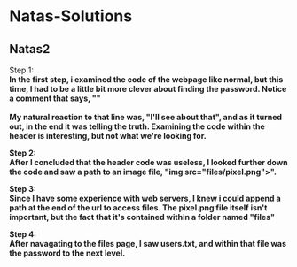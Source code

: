 Natas-Solutions
==========================

Natas2
--------------------------



Step 1: <b><br>
In the first step, i examined the code of the webpage like normal, but this time, I had to be a little bit more clever about finding the password. Notice a comment that says, "<!-- This stuff in the header has nothing to do with the level -->"
<b><br><br>
My natural reaction to that line was, "I'll see about that", and as it turned out, in the end it was telling the truth. Examining the code within the header is interesting, but not what we're looking for.

Step 2: <b><br>
After I concluded that the header code was useless, I looked further down the code and saw a path to an image file, "img src="files/pixel.png">".

Step 3: <b><br>
Since I have some experience with web servers, I knew i could append a path at the end of the url to access files. The pixel.png file itself isn't important, but the fact that it's contained within a folder named "files"

Step 4: <b><br>
After navagating to the files page, I saw users.txt, and within that file was the password to the next level.
